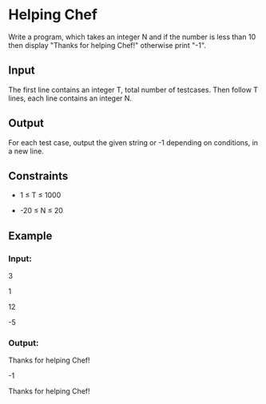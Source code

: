 # Helping Chef

Write a program, which takes an integer N and if the number is less 
than 10 then display "Thanks for helping Chef!" otherwise print "-1".

## Input

The first line contains an integer T, total number of testcases. 
Then follow T lines, each line contains an integer N.

## Output

For each test case, output the given string or -1 depending on conditions, in a new line.

## Constraints

- 1 ≤ T ≤ 1000

- -20 ≤ N ≤ 20

## Example

### Input:

3

1

12

-5

### Output:

Thanks for helping Chef!

-1

Thanks for helping Chef!
